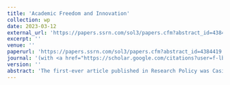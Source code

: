 ```yaml
---
title: 'Academic Freedom and Innovation'
collection: wp
date: 2023-03-12
external_url: 'https://papers.ssrn.com/sol3/papers.cfm?abstract_id=4384419'
excerpt: ''
venue: ''
paperurl: 'https://papers.ssrn.com/sol3/papers.cfm?abstract_id=4384419'
journal: '(with <a href="https://scholar.google.com/citations?user=f-lbbOoAAAAJ&hl=en&oi=ao">D. Audretsch</a>, <a href="https://scholar.google.com/citations?hl=en&user=7jgtz_MAAAAJ">C. Fisch</a>, <a href="https://scholar.google.com/citations?hl=en&user=tmm98pIAAAAJ">C. Franzoni</a>, <a href="https://scholar.google.com/citations?user=Sa8sBkoAAAAJ&hl=en&oi=ao">S. Vismara</a>)'
version: ''
abstract: 'The first-ever article published in Research Policy was Casimir’s (1971) advocacy of academic freedom in the light of the industry’s increasing influence on research in universities. Half a centure later, the literature attests to the dearth of work on the role of academic freedom for innovation. To fill this gap, we employ instrumental variable techniques to identify the impact of academic freedom on the quantity (patent applications) and quality (patent citations) of innovation output at the country level. The empirical evidence suggests that improving academic freedom by one standard deviation increases patent applications and forward citations by at least 37% and 29%, respectively. The results hold in a representative sample of 157 countries over the 1900-2015 period, with a sample/population coverage ratio of 92%. This research note also is an alarming plea to policymakers: Global academic freedom has declined over the past decade for the first time over the last century. Our estimates suggest that the decline of academic freedom has resulted in a global loss quantifiable with at least 4.0% fewer patents filed and 5.9% fewer patent citations.'
---
```

